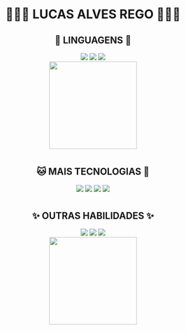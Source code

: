 <h1 align="center">👩🏻‍🦱 LUCAS ALVES REGO 👨🏻‍💻</h1>

<h2 align="center">🔧 LINGUAGENS 🔨</h2>
<div align="center">
  <img src="https://img.shields.io/static/v1?label=ES6&labelColor=f0f6f0&message=JS&color=F7DF1E&style=for-the-badge&logo=javascript"/>

  <img src="https://img.shields.io/static/v1?label=PHP&labelColor=f0f6f0&message=PHP&color=777BB4&style=for-the-badge&logo=PHP"/>

  <img src="https://img.shields.io/static/v1?label=PYTHON&labelColor=f0f6f0&message=PY&color=3776AB&style=for-the-badge&logo=Python"/>
</div>

<div align="center">  
  <img height="200em" src="https://github-readme-stats.vercel.app/api/top-langs/?username=devlulcas&layout=compact&title_color=222323&text_color=222323&icon_color=222323&border_color=222323&bg_color=f0f6f0&border_radius=5&include_all_commits=true&count_private=true&locale=pt-br">
</div>

#

<h2 align="center">🐱 MAIS TECNOLOGIAS 🐙</h2>
<div align="center">  
  <img src="https://img.shields.io/static/v1?label=CSS&labelColor=f0f6f0&message=CSS3&color=1572B6&logo=css3&logoColor=1572B6&style=for-the-badge"/>
  
  <img src="https://img.shields.io/static/v1?label=HTML&labelColor=f0f6f0&message=HTML5&color=E34F26&style=for-the-badge&logo=html5"/>

  <img src="https://img.shields.io/static/v1?label=GIT&labelColor=f0f6f0&message=GIT&color=F05032&style=for-the-badge&logo=Git"/>

  <img src="https://img.shields.io/static/v1?label=GITHUB&labelColor=f0f6f0&message=hub&logoColor=181717&color=181717&style=for-the-badge&logo=Github"/>
</div>

#

<h2 align="center">✨ OUTRAS HABILIDADES ✨</h2>
<div align="center">
  <img src="https://img.shields.io/static/v1?label=ENGLISH&message=US&labelColor=f0f6f0&color=222323&logo=canonical&logoColor=222323&style=for-the-badge"/>

  <img src="https://img.shields.io/static/v1?label=Figma&message=Design&labelColor=f0f6f0&color=222323&logo=figma&logoColor=222323&style=for-the-badge"/>

  <img src="https://img.shields.io/static/v1?label=Linux&message=SO&labelColor=f0f6f0&color=222323&logo=linux&logoColor=222323&style=for-the-badge"/>
</div>

<div align="center">
  <img height="200em" src="https://github-readme-stats.vercel.app/api?username=devlulcas&show_icons=true&title_color=222323&text_color=222323&icon_color=222323&border_color=222323&bg_color=f0f6f0&border_radius=5&locale=pt-br">
</div>

